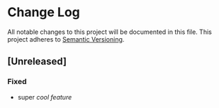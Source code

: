 # Change Log

All notable changes to this project will be documented in this file.
This project adheres to [Semantic Versioning](http://semver.org/).

## [Unreleased]

### Fixed

-   super _cool feature_
